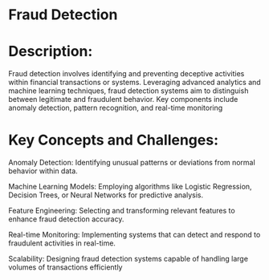 # Fraud Detection

# Description:


Fraud detection involves identifying and preventing deceptive activities within financial
transactions or systems. Leveraging advanced analytics and machine learning techniques, fraud
detection systems aim to distinguish between legitimate and fraudulent behavior. Key
components include anomaly detection, pattern recognition, and real-time monitoring

# Key Concepts and Challenges:

Anomaly Detection: Identifying unusual patterns or deviations from normal behavior within
data.

Machine Learning Models: Employing algorithms like Logistic Regression, Decision Trees, or
Neural Networks for predictive analysis.

Feature Engineering: Selecting and transforming relevant features to enhance fraud
detection accuracy.

Real-time Monitoring: Implementing systems that can detect and respond to fraudulent
activities in real-time.

Scalability: Designing fraud detection systems capable of handling large volumes of
transactions efficiently
